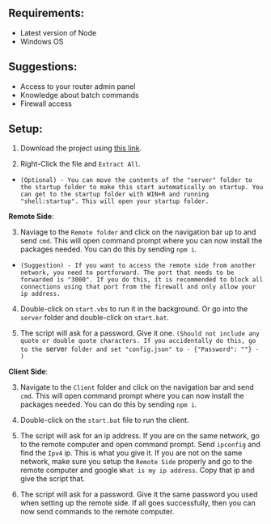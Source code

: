 ## Requirements:
- Latest version of Node
- Windows OS

## Suggestions:
- Access to your router admin panel
- Knowledge about batch commands
- Firewall access

## Setup:
1. Download the project using [this link](github.com//Kaden-Skinner/Express-Remote-Shell/archive/refs/heads/main.zip).

2. Right-Click the file and `Extract All`.
- `(Optional) - You can move the contents of the "server" folder to the startup folder to make this start automatically on startup. You can get to the startup folder with WIN+R and running "shell:startup". This will open your startup folder.`

**Remote Side**:

3. Naviage to the `Remote folder` and click on the navigation bar up to and send `cmd`. This will open command prompt where you can now install the packages needed. You can do this by sending `npm i`.

- `(Suggestion) - If you want to access the remote side from another network, you need to portforward. The port that needs to be forwarded is "3000". If you do this, it is recommended to block all connections using that port from the firewall and only allow your ip address.`
4. Double-click on `start.vbs` to run it in the background. Or go into the `server` folder and double-click on `start.bat`.

5. The script will ask for a password. Give it one. `(Should not include any quote or double quote characters. If you accidentally do this, go to the `server` folder and set "config.json" to - {"Password": ""} - )`

**Client Side**:

3. Navigate to the `Client` folder and click on the navigation bar and send `cmd`. This will open command prompt where you can now install the packages needed. You can do this by sending `npm i`.

4. Double-click on the `start.bat` file to run the client.

5. The script will ask for an ip address. If you are on the same network, go to the remote computer and open command prompt. Send `ipconfig` and find the `Ipv4` ip. This is what you give it. If you are not on the same network, make sure you setup the `Remote Side` properly and go to the remote computer and google `What is my ip address`. Copy that ip and give the script that.

6. The script will ask for a password. Give it the same password you used when setting up the remote side. If all goes successfully, then you can now send commands to the remote computer.